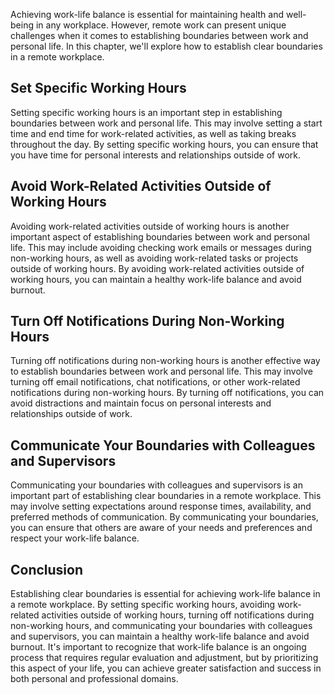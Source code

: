 
Achieving work-life balance is essential for maintaining health and well-being in any workplace. However, remote work can present unique challenges when it comes to establishing boundaries between work and personal life. In this chapter, we'll explore how to establish clear boundaries in a remote workplace.

Set Specific Working Hours
--------------------------

Setting specific working hours is an important step in establishing boundaries between work and personal life. This may involve setting a start time and end time for work-related activities, as well as taking breaks throughout the day. By setting specific working hours, you can ensure that you have time for personal interests and relationships outside of work.

Avoid Work-Related Activities Outside of Working Hours
------------------------------------------------------

Avoiding work-related activities outside of working hours is another important aspect of establishing boundaries between work and personal life. This may include avoiding checking work emails or messages during non-working hours, as well as avoiding work-related tasks or projects outside of working hours. By avoiding work-related activities outside of working hours, you can maintain a healthy work-life balance and avoid burnout.

Turn Off Notifications During Non-Working Hours
-----------------------------------------------

Turning off notifications during non-working hours is another effective way to establish boundaries between work and personal life. This may involve turning off email notifications, chat notifications, or other work-related notifications during non-working hours. By turning off notifications, you can avoid distractions and maintain focus on personal interests and relationships outside of work.

Communicate Your Boundaries with Colleagues and Supervisors
-----------------------------------------------------------

Communicating your boundaries with colleagues and supervisors is an important part of establishing clear boundaries in a remote workplace. This may involve setting expectations around response times, availability, and preferred methods of communication. By communicating your boundaries, you can ensure that others are aware of your needs and preferences and respect your work-life balance.

Conclusion
----------

Establishing clear boundaries is essential for achieving work-life balance in a remote workplace. By setting specific working hours, avoiding work-related activities outside of working hours, turning off notifications during non-working hours, and communicating your boundaries with colleagues and supervisors, you can maintain a healthy work-life balance and avoid burnout. It's important to recognize that work-life balance is an ongoing process that requires regular evaluation and adjustment, but by prioritizing this aspect of your life, you can achieve greater satisfaction and success in both personal and professional domains.
